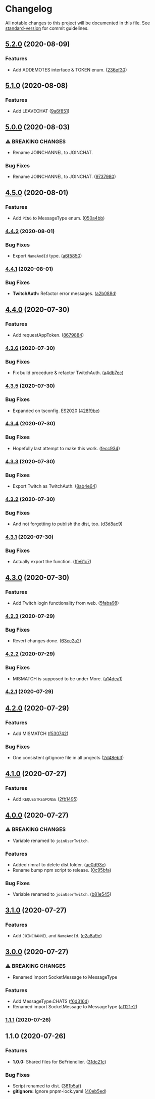 # Changelog

All notable changes to this project will be documented in this file. See [standard-version](https://github.com/conventional-changelog/standard-version) for commit guidelines.

## [5.2.0](https://github.com/KararTY/BeFriendlier-Shared/compare/v5.1.0...v5.2.0) (2020-08-09)


### Features

* Add ADDEMOTES interface & TOKEN enum. ([236ef30](https://github.com/KararTY/BeFriendlier-Shared/commit/236ef306842b46602f307fdef95b0abf80671587))

## [5.1.0](https://github.com/KararTY/BeFriendlier-Shared/compare/v5.0.0...v5.1.0) (2020-08-08)


### Features

* Add LEAVECHAT ([9a6f851](https://github.com/KararTY/BeFriendlier-Shared/commit/9a6f851b4026b20d2c0777364721d40aab57ba63))

## [5.0.0](https://github.com/KararTY/BeFriendlier-Shared/compare/v4.5.0...v5.0.0) (2020-08-03)


### ⚠ BREAKING CHANGES

* Rename JOINCHANNEL to JOINCHAT.

### Bug Fixes

* Rename JOINCHANNEL to JOINCHAT. ([9737980](https://github.com/KararTY/BeFriendlier-Shared/commit/9737980a6639ef90134f36cb675da1badc93e838))

## [4.5.0](https://github.com/KararTY/BeFriendlier-Shared/compare/v4.4.2...v4.5.0) (2020-08-01)


### Features

* Add `PING` to MessageType enum. ([050a4bb](https://github.com/KararTY/BeFriendlier-Shared/commit/050a4bb6b641ac90f9a269c09a8ae1676c48b2cc))

### [4.4.2](https://github.com/KararTY/BeFriendlier-Shared/compare/v4.4.1...v4.4.2) (2020-08-01)


### Bug Fixes

* Export `NameAndId` type. ([a6f5850](https://github.com/KararTY/BeFriendlier-Shared/commit/a6f58503d06f68db735417bc1b0f31e4ff949838))

### [4.4.1](https://github.com/KararTY/BeFriendlier-Shared/compare/v4.4.0...v4.4.1) (2020-08-01)


### Bug Fixes

* **TwitchAuth:** Refactor error messages. ([a2b088d](https://github.com/KararTY/BeFriendlier-Shared/commit/a2b088d067b7b47cdeac1bfa21e9562e2d9ba988))

## [4.4.0](https://github.com/KararTY/BeFriendlier-Shared/compare/v4.3.6...v4.4.0) (2020-07-30)


### Features

* Add requestAppToken. ([8679884](https://github.com/KararTY/BeFriendlier-Shared/commit/86798842c2bb9e68090f3119bc155269a0589b67))

### [4.3.6](https://github.com/KararTY/BeFriendlier-Shared/compare/v4.3.5...v4.3.6) (2020-07-30)


### Bug Fixes

* Fix build procedure & refactor TwitchAuth. ([a4db7ec](https://github.com/KararTY/BeFriendlier-Shared/commit/a4db7ec94522bb28111f3cc11c9b48bcd5166b0e))

### [4.3.5](https://github.com/KararTY/BeFriendlier-Shared/compare/v4.3.4...v4.3.5) (2020-07-30)


### Bug Fixes

* Expanded on tsconfig. ES2020 ([428f9be](https://github.com/KararTY/BeFriendlier-Shared/commit/428f9be387d29448c1968369f149a61ffab901d4))

### [4.3.4](https://github.com/KararTY/BeFriendlier-Shared/compare/v4.3.3...v4.3.4) (2020-07-30)


### Bug Fixes

* Hopefully last attempt to make this work. ([fecc934](https://github.com/KararTY/BeFriendlier-Shared/commit/fecc93493d2259a8cd7325a22c039d7a19d2cb1a))

### [4.3.3](https://github.com/KararTY/BeFriendlier-Shared/compare/v4.3.2...v4.3.3) (2020-07-30)


### Bug Fixes

* Export Twitch as TwitchAuth. ([8ab4e64](https://github.com/KararTY/BeFriendlier-Shared/commit/8ab4e643f66148aee4d4bdadd48e0953dddc184b))

### [4.3.2](https://github.com/KararTY/BeFriendlier-Shared/compare/v4.3.1...v4.3.2) (2020-07-30)


### Bug Fixes

* And not forgetting to publish the dist, too. ([d3d8ac9](https://github.com/KararTY/BeFriendlier-Shared/commit/d3d8ac98e540101772e42a11db41845ef85fb04d))

### [4.3.1](https://github.com/KararTY/BeFriendlier-Shared/compare/v4.3.0...v4.3.1) (2020-07-30)


### Bug Fixes

* Actually export the function. ([ffe61c7](https://github.com/KararTY/BeFriendlier-Shared/commit/ffe61c70aaee00ae277bce02137c8933ccc142ca))

## [4.3.0](https://github.com/KararTY/BeFriendlier-Shared/compare/v4.2.3...v4.3.0) (2020-07-30)


### Features

* Add Twitch login functionality from web. ([5faba98](https://github.com/KararTY/BeFriendlier-Shared/commit/5faba987a853c6e20f601d5af1485a43a8b9ec98))

### [4.2.3](https://github.com/KararTY/BeFriendlier-Shared/compare/v4.2.2...v4.2.3) (2020-07-29)


### Bug Fixes

* Revert changes done. ([63cc2a2](https://github.com/KararTY/BeFriendlier-Shared/commit/63cc2a2ab2773af1e104688aa36cb93af3d3c59f))

### [4.2.2](https://github.com/KararTY/BeFriendlier-Shared/compare/v4.2.1...v4.2.2) (2020-07-29)


### Bug Fixes

* MISMATCH is supposed to be under More. ([a14dea1](https://github.com/KararTY/BeFriendlier-Shared/commit/a14dea18681fbe7b64b3625da47f70b5804a7cb3))

### [4.2.1](https://github.com/KararTY/BeFriendlier-Shared/compare/v4.2.0...v4.2.1) (2020-07-29)

## [4.2.0](https://github.com/KararTY/BeFriendlier-Shared/compare/v4.1.0...v4.2.0) (2020-07-29)


### Features

* Add MISMATCH ([f530742](https://github.com/KararTY/BeFriendlier-Shared/commit/f530742d4d0849b7d86e2985cbd55373d97137ba))


### Bug Fixes

* One consistent gitignore file in all projects ([2d48eb3](https://github.com/KararTY/BeFriendlier-Shared/commit/2d48eb3b07a878be54bb6e0b9c0ca16153804e18))

## [4.1.0](https://github.com/KararTY/BeFriendlier-Shared/compare/v4.0.0...v4.1.0) (2020-07-27)


### Features

* Add `REQUESTRESPONSE` ([2fb1495](https://github.com/KararTY/BeFriendlier-Shared/commit/2fb1495350ad4603d67a4a4a23c7269a6f262dfd))

## [4.0.0](https://github.com/KararTY/BeFriendlier-Shared/compare/v3.1.0...v4.0.0) (2020-07-27)


### ⚠ BREAKING CHANGES

* Variable renamed to `joinUserTwitch`.

### Features

* Added rimraf to delete dist folder. ([ae0d93e](https://github.com/KararTY/BeFriendlier-Shared/commit/ae0d93e31f59c087f58a073654f9d8ba78e1a524))
* Rename bump npm script to release. ([0c95bfa](https://github.com/KararTY/BeFriendlier-Shared/commit/0c95bfa0c8881c11a5f71ad4af51d58dd3554849))


### Bug Fixes

* Variable renamed to `joinUserTwitch`. ([b81e545](https://github.com/KararTY/BeFriendlier-Shared/commit/b81e5455643426c9e05f2b866c89d9b393280b67))

## [3.1.0](https://github.com/KararTY/BeFriendlier-Shared/compare/v3.0.0...v3.1.0) (2020-07-27)


### Features

* Add `JOINCHANNEL` and `NameAndId`. ([e2a8a9e](https://github.com/KararTY/BeFriendlier-Shared/commit/e2a8a9ed9156163149c3d998a2fc117783d98626))

## [3.0.0](https://github.com/KararTY/BeFriendlier-Shared/compare/v1.1.1...v3.0.0) (2020-07-27)


### ⚠ BREAKING CHANGES

* Renamed import SocketMessage to MessageType

### Features

* Add MessageType.CHATS ([f6d316d](https://github.com/KararTY/BeFriendlier-Shared/commit/f6d316d5de1ad059b2de76522484d9e1e2c7b710))
* Renamed import SocketMessage to MessageType ([af121e2](https://github.com/KararTY/BeFriendlier-Shared/commit/af121e2f6c47a582ee02e291aac23aac8ea385ac))

### [1.1.1](https://github.com/KararTY/BeFriendlier-Shared/compare/v1.1.0...v1.1.1) (2020-07-26)

## 1.1.0 (2020-07-26)


### Features

* **1.0.0:** Shared files for BeFriendlier. ([31dc21c](https://github.com/KararTY/BeFriendlier-Shared/commit/31dc21c37fcba69a107ac8e889594df5f82dee5d))


### Bug Fixes

* Script renamed to dist. ([361b5af](https://github.com/KararTY/BeFriendlier-Shared/commit/361b5af439124467f53e0786e87de9c71d38f3e5))
* **gitignore:** Ignore pnpm-lock.yaml ([40eb5ed](https://github.com/KararTY/BeFriendlier-Shared/commit/40eb5edbb47a5b286b8c5212124961e1bd6e6221))
